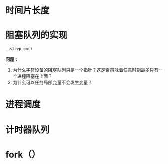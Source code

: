 # 时间片长度

# 阻塞队列的实现

`__sleep_on()`

**问题**：

1. 为什么字符设备的阻塞队列只是一个指针？这是否意味着任意时刻最多只有一个进程阻塞在上面？
2. 为什么可以任务局部变量不会发生变量？



# 进程调度



# 计时器队列



# fork（）

